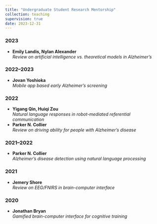 ```yaml
---
title: "Undergraduate Student Research Mentorship"
collection: teaching
supervision: true
date: 2023-12-31
---
```


### 2023  
- **Emily Landis, Nylan Alexander**  
  *Review on artificial intelligence vs. theoretical models in Alzheimer’s*

### 2022–2023  
- **Jovan Yoshioka**  
  *Mobile app based early Alzheimer’s screening*

### 2022  
- **Yigang Qin, Huiqi Zou**  
  *Natural language responses in robot-mediated referential communication*  
- **Parker N. Collier**  
  *Review on driving ability for people with Alzheimer’s disease*

### 2021–2022  
- **Parker N. Collier**  
  *Alzheimer’s disease detection using natural language processing*

### 2021  
- **Jemery Shore**  
  *Review on EEG/FNIRS in brain-computer interface*

### 2020  
- **Jonathan Bryan**  
  *Gamified brain-computer interface for cognitive training*

